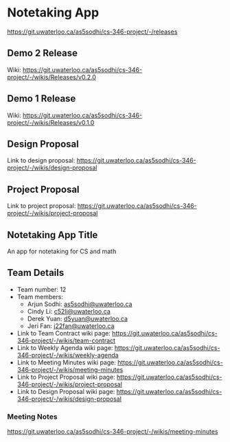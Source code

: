# Notetaking App

https://git.uwaterloo.ca/as5sodhi/cs-346-project/-/releases

## Demo 2 Release

Wiki: https://git.uwaterloo.ca/as5sodhi/cs-346-project/-/wikis/Releases/v0.2.0


## Demo 1 Release

Wiki: https://git.uwaterloo.ca/as5sodhi/cs-346-project/-/wikis/Releases/v0.1.0


## Design Proposal

Link to design proposal: https://git.uwaterloo.ca/as5sodhi/cs-346-project/-/wikis/design-proposal

## Project Proposal

Link to project proposal: https://git.uwaterloo.ca/as5sodhi/cs-346-project/-/wikis/project-proposal

## Notetaking App Title

An app for notetaking for CS and math

## Team Details

* Team number: 12
* Team members:
    * Arjun Sodhi: as5sodhi@uwaterloo.ca
    * Cindy Li: c52li@uwaterloo.ca
    * Derek Yuan: d5yuan@uwaterloo.ca
    * Jeri Fan: j22fan@uwaterloo.ca
* Link to Team Contract wiki page: https://git.uwaterloo.ca/as5sodhi/cs-346-project/-/wikis/team-contract
* Link to Weekly Agenda wiki page: https://git.uwaterloo.ca/as5sodhi/cs-346-project/-/wikis/weekly-agenda
* Link to Meeting Minutes wiki page: https://git.uwaterloo.ca/as5sodhi/cs-346-project/-/wikis/meeting-minutes
* Link to Project Proposal wiki page: https://git.uwaterloo.ca/as5sodhi/cs-346-project/-/wikis/project-proposal
* Link to Design Proposal wiki page: https://git.uwaterloo.ca/as5sodhi/cs-346-project/-/wikis/design-proposal

### Meeting Notes
https://git.uwaterloo.ca/as5sodhi/cs-346-project/-/wikis/meeting-minutes